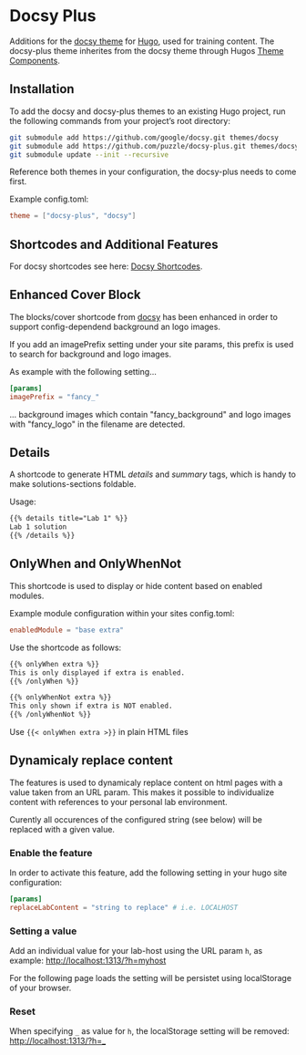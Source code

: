 # Docsy Plus

Additions for the [docsy theme](https://github.com/google/docsy) for [Hugo](https://gohugo.io/), used for training content.
The docsy-plus theme inherites from the docsy theme through Hugos [Theme Components](https://gohugo.io/hugo-modules/theme-components/).


## Installation

To add the docsy and docsy-plus themes to an existing Hugo project, run the following commands from your project’s root directory:

```sh
git submodule add https://github.com/google/docsy.git themes/docsy
git submodule add https://github.com/puzzle/docsy-plus.git themes/docsy-plus
git submodule update --init --recursive
```

Reference both themes in your configuration, the docsy-plus needs to come first.

Example config.toml:

```toml
theme = ["docsy-plus", "docsy"]
```


## Shortcodes and Additional Features

For docsy shortcodes see here: [Docsy Shortcodes](https://www.docsy.dev/docs/adding-content/shortcodes/).


## Enhanced Cover Block

The blocks/cover shortcode from [docsy](https://www.docsy.dev/docs/adding-content/iconsimages/#add-images) has been enhanced in order to support config-dependend background an logo images.

If you add an imagePrefix setting under your site params, this prefix is used to search for background and logo images.

As example with the following setting...

```toml
[params]
imagePrefix = "fancy_"
```

... background images which contain "fancy_background" and logo images with "fancy_logo" in the filename are detected.


## Details

A shortcode to generate HTML _details_ and _summary_ tags, which is handy to make solutions-sections foldable.

Usage:

```html
{{% details title="Lab 1" %}}
Lab 1 solution
{{% /details %}}
```

## OnlyWhen and OnlyWhenNot

This shortcode is used to display or hide content based on enabled modules.

Example module configuration within your sites config.toml:

```toml
enabledModule = "base extra"
```

Use the shortcode as follows:

```html
{{% onlyWhen extra %}}
This is only displayed if extra is enabled.
{{% /onlyWhen %}}

{{% onlyWhenNot extra %}}
This only shown if extra is NOT enabled.
{{% /onlyWhenNot %}}
```

Use `{{< onlyWhen extra >}}` in plain HTML files


## Dynamicaly replace content

The features is used to dynamicaly replace content on html pages with a value taken from an URL param.
This makes it possible to individualize content with references to your personal lab environment.

Curently all occurences of the configured string (see below) will be replaced with a given value.

### Enable the feature

In order to activate this feature, add the following setting in your hugo site configuration:

```toml
[params]
replaceLabContent = "string to replace" # i.e. LOCALHOST
```


### Setting a value

Add an individual value for your lab-host using the URL param `h`, as example: [http://localhost:1313/?h=myhost](http://localhost:1313/?h=myhost)

For the following page loads the setting will be persistet using localStorage of your browser.


### Reset

When specifying `_` as value for `h`, the localStorage setting will be removed: [http://localhost:1313/?h=_](http://localhost:1313/?h=_)
